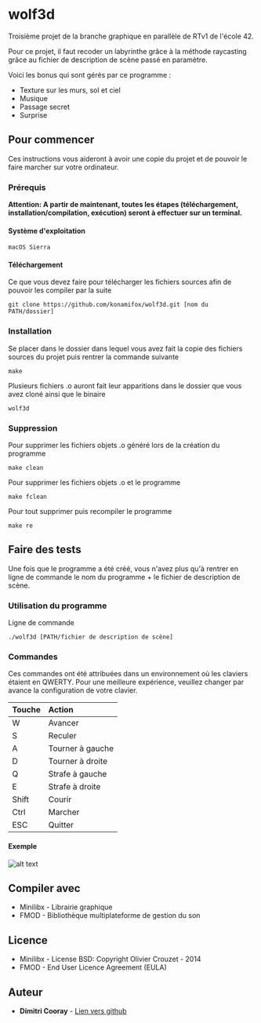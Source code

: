# wolf3d

Troisième projet de la branche graphique en parallèle de RTv1 de l'école 42.

Pour ce projet, il faut recoder un labyrinthe grâce à la méthode raycasting grâce au fichier de description de scène passé en 
paramètre.

Voici les bonus qui sont gérés par ce programme :
* Texture sur les murs, sol et ciel
* Musique
* Passage secret
* Surprise

## Pour commencer

Ces instructions vous aideront à avoir une copie du projet et de pouvoir le faire marcher sur votre ordinateur.

### Prérequis

**Attention: A partir de maintenant, toutes les étapes (téléchargement, installation/compilation, exécution) seront à effectuer sur un terminal.**

#### Système d'exploitation

```
macOS Sierra
```

#### Téléchargement

Ce que vous devez faire pour télécharger les fichiers sources afin de pouvoir les compiler par la suite

```
git clone https://github.com/konamifox/wolf3d.git [nom du PATH/dossier]
```

### Installation

Se placer dans le dossier dans lequel vous avez fait la copie des fichiers sources du projet puis rentrer la commande suivante

```
make
```
Plusieurs fichiers .o auront fait leur apparitions dans le dossier que vous avez cloné ainsi que le binaire

```
wolf3d
```
### Suppression

Pour supprimer les fichiers objets .o généré lors de la création du programme

```
make clean
```

Pour supprimer les fichiers objets .o et le programme

```
make fclean
```

Pour tout supprimer puis recompiler le programme

```
make re
```

## Faire des tests

Une fois que le programme a été créé, vous n'avez plus qu'à rentrer en ligne de commande le nom du programme + le fichier 
de description de scène.

### Utilisation du programme

Ligne de commande

```
./wolf3d [PATH/fichier de description de scène]
```

### Commandes

Ces commandes ont été attribuées dans un environnement où les claviers étaient en QWERTY. Pour une meilleure expérience, 
veuillez changer par avance la configuration de votre clavier.

| Touche |      Action      |
| ------ |:---------------- |
| W      | Avancer          |
| S      | Reculer          |
| A      | Tourner à gauche |
| D      | Tourner à droite |
| Q      | Strafe à gauche  |
| E      | Strafe à droite  |
| Shift  | Courir           |
| Ctrl   | Marcher          |
| ESC    | Quitter          |

#### Exemple
![alt text](https://raw.githubusercontent.com/konamifox/photo/master/wolf3d_1.jpeg?token=AT6ePOWbEoZxrL8Y1KHVuOvqDCKggqKGks5ace-6wA%3D%3D)

## Compiler avec
* Minilibx - Librairie graphique
* FMOD - Bibliothèque multiplateforme de gestion du son

## Licence
* Minilibx - License BSD: Copyright Olivier Crouzet - 2014
* FMOD - End User Licence Agreement (EULA)

## Auteur

* **Dimitri Cooray** - [Lien vers github](https://github.com/konamifox)

